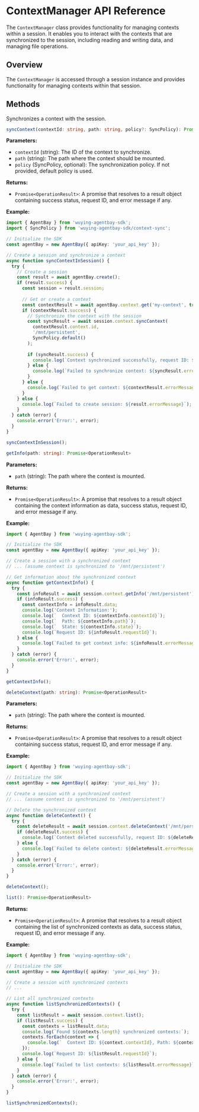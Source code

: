 # ContextManager API Reference

The `ContextManager` class provides functionality for managing contexts within a session. It enables you to interact with the contexts that are synchronized to the session, including reading and writing data, and managing file operations.

## Overview

The `ContextManager` is accessed through a session instance and provides functionality for managing contexts within that session.

## Methods


Synchronizes a context with the session.


```typescript
syncContext(contextId: string, path: string, policy?: SyncPolicy): Promise<OperationResult>
```

**Parameters:**
- `contextId` (string): The ID of the context to synchronize.
- `path` (string): The path where the context should be mounted.
- `policy` (SyncPolicy, optional): The synchronization policy. If not provided, default policy is used.

**Returns:**
- `Promise<OperationResult>`: A promise that resolves to a result object containing success status, request ID, and error message if any.

**Example:**
```typescript
import { AgentBay } from 'wuying-agentbay-sdk';
import { SyncPolicy } from 'wuying-agentbay-sdk/context-sync';

// Initialize the SDK
const agentBay = new AgentBay({ apiKey: 'your_api_key' });

// Create a session and synchronize a context
async function syncContextInSession() {
  try {
    // Create a session
    const result = await agentBay.create();
    if (result.success) {
      const session = result.session;
      
      // Get or create a context
      const contextResult = await agentBay.context.get('my-context', true);
      if (contextResult.success) {
        // Synchronize the context with the session
        const syncResult = await session.context.syncContext(
          contextResult.context.id,
          '/mnt/persistent',
          SyncPolicy.default()
        );
        
        if (syncResult.success) {
          console.log(`Context synchronized successfully, request ID: ${syncResult.requestId}`);
        } else {
          console.log(`Failed to synchronize context: ${syncResult.errorMessage}`);
        }
      } else {
        console.log(`Failed to get context: ${contextResult.errorMessage}`);
      }
    } else {
      console.log(`Failed to create session: ${result.errorMessage}`);
    }
  } catch (error) {
    console.error('Error:', error);
  }
}

syncContextInSession();
```


```typescript
getInfo(path: string): Promise<OperationResult>
```

**Parameters:**
- `path` (string): The path where the context is mounted.

**Returns:**
- `Promise<OperationResult>`: A promise that resolves to a result object containing the context information as data, success status, request ID, and error message if any.

**Example:**
```typescript
import { AgentBay } from 'wuying-agentbay-sdk';

// Initialize the SDK
const agentBay = new AgentBay({ apiKey: 'your_api_key' });

// Create a session with a synchronized context
// ... (assume context is synchronized to '/mnt/persistent')

// Get information about the synchronized context
async function getContextInfo() {
  try {
    const infoResult = await session.context.getInfo('/mnt/persistent');
    if (infoResult.success) {
      const contextInfo = infoResult.data;
      console.log('Context Information:');
      console.log(`  Context ID: ${contextInfo.contextId}`);
      console.log(`  Path: ${contextInfo.path}`);
      console.log(`  State: ${contextInfo.state}`);
      console.log(`Request ID: ${infoResult.requestId}`);
    } else {
      console.log(`Failed to get context info: ${infoResult.errorMessage}`);
    }
  } catch (error) {
    console.error('Error:', error);
  }
}

getContextInfo();
```


```typescript
deleteContext(path: string): Promise<OperationResult>
```

**Parameters:**
- `path` (string): The path where the context is mounted.

**Returns:**
- `Promise<OperationResult>`: A promise that resolves to a result object containing success status, request ID, and error message if any.

**Example:**
```typescript
import { AgentBay } from 'wuying-agentbay-sdk';

// Initialize the SDK
const agentBay = new AgentBay({ apiKey: 'your_api_key' });

// Create a session with a synchronized context
// ... (assume context is synchronized to '/mnt/persistent')

// Delete the synchronized context
async function deleteContext() {
  try {
    const deleteResult = await session.context.deleteContext('/mnt/persistent');
    if (deleteResult.success) {
      console.log(`Context deleted successfully, request ID: ${deleteResult.requestId}`);
    } else {
      console.log(`Failed to delete context: ${deleteResult.errorMessage}`);
    }
  } catch (error) {
    console.error('Error:', error);
  }
}

deleteContext();
```


```typescript
list(): Promise<OperationResult>
```

**Returns:**
- `Promise<OperationResult>`: A promise that resolves to a result object containing the list of synchronized contexts as data, success status, request ID, and error message if any.

**Example:**
```typescript
import { AgentBay } from 'wuying-agentbay-sdk';

// Initialize the SDK
const agentBay = new AgentBay({ apiKey: 'your_api_key' });

// Create a session with synchronized contexts
// ...

// List all synchronized contexts
async function listSynchronizedContexts() {
  try {
    const listResult = await session.context.list();
    if (listResult.success) {
      const contexts = listResult.data;
      console.log(`Found ${contexts.length} synchronized contexts:`);
      contexts.forEach(context => {
        console.log(`  Context ID: ${context.contextId}, Path: ${context.path}, State: ${context.state}`);
      });
      console.log(`Request ID: ${listResult.requestId}`);
    } else {
      console.log(`Failed to list contexts: ${listResult.errorMessage}`);
    }
  } catch (error) {
    console.error('Error:', error);
  }
}

listSynchronizedContexts();
```
